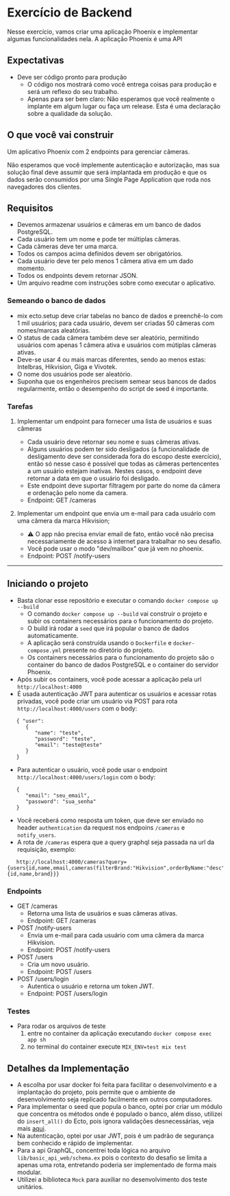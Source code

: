 # Exercício de Backend 

Nesse exercício, vamos criar uma aplicação Phoenix e implementar algumas funcionalidades nela. A aplicação Phoenix é uma API

## Expectativas

- Deve ser código pronto para produção
  - O código nos mostrará como você entrega coisas para produção e será um reflexo do seu trabalho.
  - Apenas para ser bem claro: Não esperamos que você realmente o implante em algum lugar ou faça um release. Esta é uma declaração sobre a qualidade da solução.

## O que você vai construir

Um aplicativo Phoenix com 2 endpoints para gerenciar câmeras.

Não esperamos que você implemente autenticação e autorização, mas sua solução final deve assumir que será implantada em produção e que os dados serão consumidos por uma Single Page Application que roda nos navegadores dos clientes.

## Requisitos

- Devemos armazenar usuários e câmeras em um banco de dados PostgreSQL.
- Cada usuário tem um nome e pode ter múltiplas câmeras.
- Cada câmeras deve ter uma marca.
- Todos os campos acima definidos devem ser obrigatórios.
- Cada usuário deve ter pelo menos 1 câmera ativa em um dado momento.
- Todos os endpoints devem retornar JSON.
- Um arquivo readme com instruções sobre como executar o aplicativo.

### Semeando o banco de dados

- mix ecto.setup deve criar tabelas no banco de dados e preenchê-lo com 1 mil usuários; para cada usuário, devem ser criadas 50 câmeras com nomes/marcas aleatórias.
- O status de cada câmera também deve ser aleatório, permitindo usuários com apenas 1 câmera ativa e usuários com mútiplas câmeras ativas.
- Deve-se usar 4 ou mais marcas diferentes, sendo ao menos estas: Intelbras, Hikvision, Giga e Vivotek.
- O nome dos usuários pode ser aleatório.
- Suponha que os engenheiros precisem semear seus bancos de dados regularmente, então o desempenho do script de seed é importante.

### Tarefas

1. Implementar um endpoint para fornecer uma lista de usuários e suas câmeras
   - Cada usuário deve retornar seu nome e suas câmeras ativas.
   - Alguns usuários podem ter sido desligados (a funcionalidade de desligamento deve ser considerada fora do escopo deste exercício), então só nesse caso é possível que todas as câmeras pertencentes a um usuário estejam inativas. Nestes casos, o endpoint deve retornar a data em que o usuário foi desligado.
   - Este endpoint deve suportar filtragem por parte do nome da câmera e ordenação pelo nome da camera.
   - Endpoint: GET /cameras

2. Implementar um endpoint que envia um e-mail para cada usuário com uma câmera da marca Hikvision;
   - ⚠️ O app não precisa enviar email de fato, então você não precisa necessariamente de acesso à internet para trabalhar no seu desafio.
   - Você pode usar o modo "dev/mailbox" que já vem no phoenix.
   - Endpoint: POST /notify-users

---

## Iniciando o projeto

   - Basta clonar esse repositório e executar o comando `docker compose up --build`
      - O comando `docker compose up --build` vai construir o projeto e subir os containers necessários para o funcionamento do projeto.
      - O build irá rodar a `seed` que irá popular o banco de dados automaticamente.
      - A aplicação será construída usando o `Dockerfile` e `docker-compose.yml` presente no diretório do projeto.
      - Os containers necessários para o funcionamento do projeto são o container do banco de dados PostgreSQL e o container do servidor Phoenix.
   - Após subir os containers, você pode acessar a aplicação pela url `http://localhost:4000`
   - É usada autenticação JWT para autenticar os usuários e acessar rotas privadas, você pode criar um usuário via POST para rota `http://localhost:4000/users` com o body:
   ```
      { "user":
         {
            "name": "teste",
            "password": "teste",
            "email": "teste@teste"
         }
      }
   ```
   - Para autenticar o usuário, você pode usar o endpoint `http://localhost:4000/users/login` com o body:
   ```
      {
         "email": "seu_email",
         "password": "sua_senha"
      }
   ```
   - Você receberá como resposta um token, que deve ser enviado no header `authentication` da request nos endpoins `/cameras` e `notify_users`.
   - A rota de `/cameras` espera que a query graphql seja passada na url da requisição, exemplo:
   ```
      http://localhost:4000/cameras?query={users{id,name,email,cameras(filterBrand:"Hikvision",orderByName:"desc"){id,name,brand}}}
   ```
 
 ### Endpoints

   - GET /cameras
      - Retorna uma lista de usuários e suas câmeras ativas.
      - Endpoint: GET /cameras
   - POST /notify-users
      - Envia um e-mail para cada usuário com uma câmera da marca Hikvision.
      - Endpoint: POST /notify-users
   - POST /users
      - Cria um novo usuário.
      - Endpoint: POST /users
   - POST /users/login
      - Autentica o usuário e retorna um token JWT.
      - Endpoint: POST /users/login

### Testes
   - Para rodar os arquivos de teste
      1. entre no container da aplicação executando `docker compose exec app sh`
      2. no terminal do container execute `MIX_ENV=test mix test`

## Detalhes da Implementação
   - A escolha por usar docker foi feita para facilitar o desenvolvimento e a implantação do projeto, pois permite que o ambiente de desenvolvimento seja replicado facilmente em outros computadores.
   - Para implementar o seed que popula o banco, optei por criar um módulo que concentra os métodos onde é populado o banco, além disso, utilizei do `insert_all()` do Ecto, pois ignora validações desnecessárias, veja mais [aqui](https://hexdocs.pm/ecto/Ecto.Repo.html#c:insert_all/3).
   - Na autenticação, optei por usar JWT, pois é um padrão de segurança bem conhecido e rápido de implementar.
   - Para a api GraphQL, concentrei toda lógica no arquivo `lib/basic_api_web/schema.ex` pois o contexto do desafio se limita a apenas uma rota, entretando poderia ser implementado de forma mais modular.
   - Utilizei a biblioteca `Mock` para auxiliar no desenvolvimento dos teste unitários.
